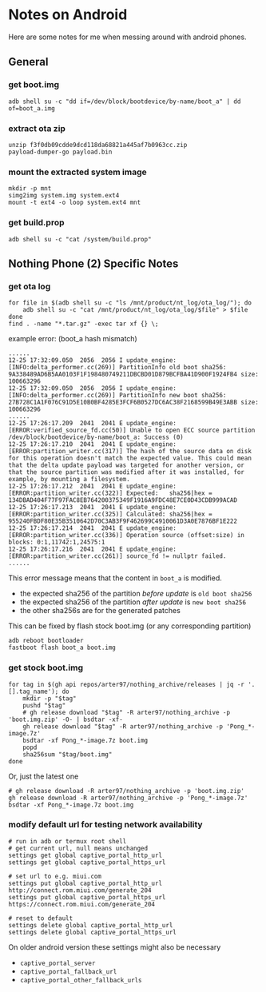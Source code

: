 # Notes on Android

Here are some notes for me when messing around with android phones.

## General

### get boot.img
```shell
adb shell su -c "dd if=/dev/block/bootdevice/by-name/boot_a" | dd of=boot_a.img
```

### extract ota zip
```shell
unzip f3f0db09cdde9dcd118da68821a445af7b0963cc.zip
payload-dumper-go payload.bin
```

### mount the extracted system image
```shell
mkdir -p mnt
simg2img system.img system.ext4
mount -t ext4 -o loop system.ext4 mnt
```

### get build.prop
```shell
adb shell su -c "cat /system/build.prop"
```

## Nothing Phone (2) Specific Notes

### get ota log
```shell
for file in $(adb shell su -c "ls /mnt/product/nt_log/ota_log/"); do
    adb shell su -c "cat /mnt/product/nt_log/ota_log/$file" > $file
done
find . -name "*.tar.gz" -exec tar xf {} \;
```
example error: (boot_a hash mismatch)
```
......
12-25 17:32:09.050  2056  2056 I update_engine: [INFO:delta_performer.cc(269)] PartitionInfo old boot sha256: 9A338489AD6B5AA0103F1F198480749211DBCBD01D879BCFBA41D900F1924FB4 size: 100663296
12-25 17:32:09.050  2056  2056 I update_engine: [INFO:delta_performer.cc(269)] PartitionInfo new boot sha256: 27B728C1A1F076C91D5E10B0BF4285E3FCF6B0527DC6AC38F2168599B49E3ABB size: 100663296
......
12-25 17:26:17.209  2041  2041 E update_engine: [ERROR:verified_source_fd.cc(50)] Unable to open ECC source partition /dev/block/bootdevice/by-name/boot_a: Success (0)
12-25 17:26:17.210  2041  2041 E update_engine: [ERROR:partition_writer.cc(317)] The hash of the source data on disk for this operation doesn't match the expected value. This could mean that the delta update payload was targeted for another version, or that the source partition was modified after it was installed, for example, by mounting a filesystem.
12-25 17:26:17.212  2041  2041 E update_engine: [ERROR:partition_writer.cc(322)] Expected:   sha256|hex = 134DBAD404F77F97FAC8EB764200375349F1916A9FDC48E7CE0D43CDB999ACAD
12-25 17:26:17.213  2041  2041 E update_engine: [ERROR:partition_writer.cc(325)] Calculated: sha256|hex = 955240FBDF80E35B3510642D70C3AB3F9F462699C4910061D3A0E7876BF1E222
12-25 17:26:17.214  2041  2041 E update_engine: [ERROR:partition_writer.cc(336)] Operation source (offset:size) in blocks: 0:1,11742:1,24575:1
12-25 17:26:17.216  2041  2041 E update_engine: [ERROR:partition_writer.cc(261)] source_fd != nullptr failed.
......
```
This error message means that the content in `boot_a` is modified.
* the expected sha256 of the partition *before update* is `old boot sha256`
* the expected sha256 of the partition *after update* is `new boot sha256`
* the other sha256s are for the generated patches

This can be fixed by flash stock boot.img (or any corresponding partition)
```shell
adb reboot bootloader
fastboot flash boot_a boot.img
```

### get stock boot.img

```shell
for tag in $(gh api repos/arter97/nothing_archive/releases | jq -r '.[].tag_name'); do
    mkdir -p "$tag"
    pushd "$tag"
    # gh release download "$tag" -R arter97/nothing_archive -p 'boot.img.zip' -O- | bsdtar -xf-
    gh release download "$tag" -R arter97/nothing_archive -p 'Pong_*-image.7z'
    bsdtar -xf Pong_*-image.7z boot.img
    popd
    sha256sum "$tag/boot.img"
done
```
Or, just the latest one
```shell
# gh release download -R arter97/nothing_archive -p 'boot.img.zip'
gh release download -R arter97/nothing_archive -p 'Pong_*-image.7z'
bsdtar -xf Pong_*-image.7z boot.img
```

### modify default url for testing network availability
```shell
# run in adb or termux root shell
# get current url, null means unchanged
settings get global captive_portal_http_url
settings get global captive_portal_https_url

# set url to e.g. miui.com
settings put global captive_portal_http_url http://connect.rom.miui.com/generate_204
settings put global captive_portal_https_url https://connect.rom.miui.com/generate_204

# reset to default
settings delete global captive_portal_http_url
settings delete global captive_portal_https_url
```

On older android version these settings might also be necessary
* `captive_portal_server`
* `captive_portal_fallback_url`
* `captive_portal_other_fallback_urls`
